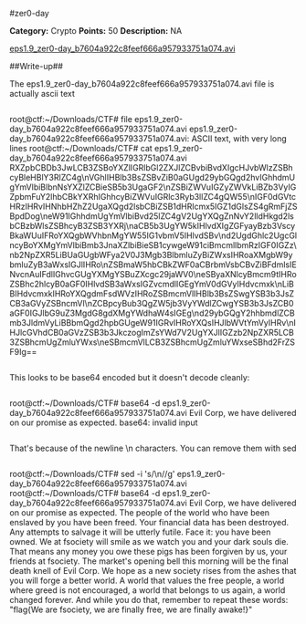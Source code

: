 #zer0-day

**Category:** Crypto
**Points:** 50
**Description:** NA

[eps1.9_zer0-day_b7604a922c8feef666a957933751a074.avi](eps1.9_zer0-day_b7604a922c8feef666a957933751a074.avi)

##Write-up##

The eps1.9_zer0-day_b7604a922c8feef666a957933751a074.avi file is actually ascii text

>```
root@ctf:~/Downloads/CTF# file eps1.9_zer0-day_b7604a922c8feef666a957933751a074.avi
eps1.9_zer0-day_b7604a922c8feef666a957933751a074.avi: ASCII text, with very long lines
root@ctf:~/Downloads/CTF# cat eps1.9_zer0-day_b7604a922c8feef666a957933751a074.avi
RXZpbCBDb3JwLCB3ZSBoYXZlIGRlbGl2ZXJlZCBvbiBvdXIgcHJvbWlzZSBhcyBleHBlY3RlZC4g\nVGhlIHBlb3BsZSBvZiB0aGUgd29ybGQgd2hvIGhhdmUgYmVlbiBlbnNsYXZlZCBieSB5b3UgaGF2\nZSBiZWVuIGZyZWVkLiBZb3VyIGZpbmFuY2lhbCBkYXRhIGhhcyBiZWVuIGRlc3Ryb3llZC4gQW55\nIGF0dGVtcHRzIHRvIHNhbHZhZ2UgaXQgd2lsbCBiZSB1dHRlcmx5IGZ1dGlsZS4gRmFjZSBpdDog\neW91IGhhdmUgYmVlbiBvd25lZC4gV2UgYXQgZnNvY2lldHkgd2lsbCBzbWlsZSBhcyB3ZSB3YXRj\naCB5b3UgYW5kIHlvdXIgZGFyayBzb3VscyBkaWUuIFRoYXQgbWVhbnMgYW55IG1vbmV5IHlvdSBv\nd2UgdGhlc2UgcGlncyBoYXMgYmVlbiBmb3JnaXZlbiBieSB1cywgeW91ciBmcmllbmRzIGF0IGZz\nb2NpZXR5LiBUaGUgbWFya2V0J3Mgb3BlbmluZyBiZWxsIHRoaXMgbW9ybmluZyB3aWxsIGJlIHRo\nZSBmaW5hbCBkZWF0aCBrbmVsbCBvZiBFdmlsIENvcnAuIFdlIGhvcGUgYXMgYSBuZXcgc29jaWV0\neSByaXNlcyBmcm9tIHRoZSBhc2hlcyB0aGF0IHlvdSB3aWxsIGZvcmdlIGEgYmV0dGVyIHdvcmxk\nLiBBIHdvcmxkIHRoYXQgdmFsdWVzIHRoZSBmcmVlIHBlb3BsZSwgYSB3b3JsZCB3aGVyZSBncmVl\nZCBpcyBub3QgZW5jb3VyYWdlZCwgYSB3b3JsZCB0aGF0IGJlbG9uZ3MgdG8gdXMgYWdhaW4sIGEg\nd29ybGQgY2hhbmdlZCBmb3JldmVyLiBBbmQgd2hpbGUgeW91IGRvIHRoYXQsIHJlbWVtYmVyIHRv\nIHJlcGVhdCB0aGVzZSB3b3JkczogImZsYWd7V2UgYXJlIGZzb2NpZXR5LCB3ZSBhcmUgZmluYWxs\neSBmcmVlLCB3ZSBhcmUgZmluYWxseSBhd2FrZSF9Ig==
>```

This looks to be base64 encoded but it doesn't decode cleanly:

>```
root@ctf:~/Downloads/CTF# base64 -d eps1.9_zer0-day_b7604a922c8feef666a957933751a074.avi 
Evil Corp, we have delivered on our promise as expected. base64: invalid input
>```

That's because of the newline \n characters.  You can remove them with sed

>```
root@ctf:~/Downloads/CTF# sed -i 's/\\n//g' eps1.9_zer0-day_b7604a922c8feef666a957933751a074.avi 
root@ctf:~/Downloads/CTF# base64 -d eps1.9_zer0-day_b7604a922c8feef666a957933751a074.avi 
Evil Corp, we have delivered on our promise as expected. The people of the world who have been enslaved by you have been freed. Your financial data has been destroyed. Any attempts to salvage it will be utterly futile. Face it: you have been owned. We at fsociety will smile as we watch you and your dark souls die. That means any money you owe these pigs has been forgiven by us, your friends at fsociety. The market's opening bell this morning will be the final death knell of Evil Corp. We hope as a new society rises from the ashes that you will forge a better world. A world that values the free people, a world where greed is not encouraged, a world that belongs to us again, a world changed forever. And while you do that, remember to repeat these words: "flag{We are fsociety, we are finally free, we are finally awake!}"
>```

